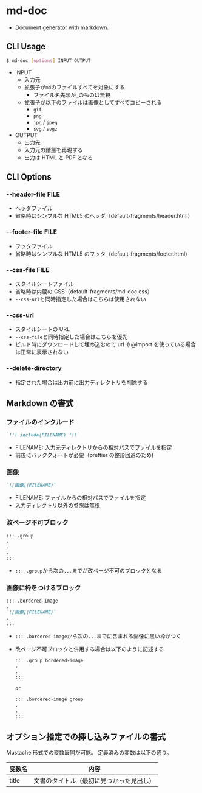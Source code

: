 # md-doc

- Document generator with markdown.

## CLI Usage

```sh
$ md-doc [options] INPUT OUTPUT
```

- INPUT
  - 入力元
  - 拡張子が`md`のファイルすべてを対象にする
    - ファイル名先頭が`_`のものは無視
  - 拡張子が以下のファイルは画像としてすべてコピーされる
    - `gif`
    - `png`
    - `jpg` / `jpeg`
    - `svg` / `svgz`
- OUTPUT
  - 出力先
  - 入力元の階層を再現する
  - 出力は HTML と PDF となる

## CLI Options

### --header-file FILE

- ヘッダファイル
- 省略時はシンプルな HTML5 のヘッダ（default-fragments/header.html）

### --footer-file FILE

- フッタファイル
- 省略時はシンプルな HTML5 のフッタ（default-fragments/footer.html）

### --css-file FILE

- スタイルシートファイル
- 省略時は内蔵の CSS（default-fragments/md-doc.css）
- `--css-url`と同時指定した場合はこちらは使用されない

### --css-url

- スタイルシートの URL
- `--css-file`と同時指定した場合はこちらを優先
- ビルド時にダウンロードして埋め込むので url や@import を使っている場合は正常に表示されない

### --delete-directory

- 指定された場合は出力前に出力ディレクトリを削除する

## Markdown の書式

### ファイルのインクルード

```markdown
`!!! include(FILENAME) !!!`
```

- FILENAME: 入力元ディレクトリからの相対パスでファイルを指定
- 前後にバッククォートが必要（prettier の整形回避のため)

### 画像

```markdown
`![画像](FILENAME)`
```

- FILENAME: ファイルからの相対パスでファイルを指定
- 入力ディレクトリ以外の参照は無視

### 改ページ不可ブロック

```markdown
::: .group
.
.
.
:::
```

- `::: .group`から次の`...`までが改ページ不可のブロックとなる

### 画像に枠をつけるブロック

```markdown
::: .bordered-image
.
`![画像](FILENAME)`
.
:::
```

- `::: .bordered-image`から次の`...`までに含まれる画像に黒い枠がつく
- 改ページ不可ブロックと併用する場合は以下のように記述する

  ```markdown
  ::: .group bordered-image
  .
  .
  :::

  or

  ::: .bordered-image group
  .
  .
  :::
  ```

## オプション指定での挿し込みファイルの書式

Mustache 形式での変数展開が可能。
定義済みの変数は以下の通り。

| 変数名 | 内容                                     |
| ------ | ---------------------------------------- |
| title  | 文書のタイトル（最初に見つかった見出し） |
